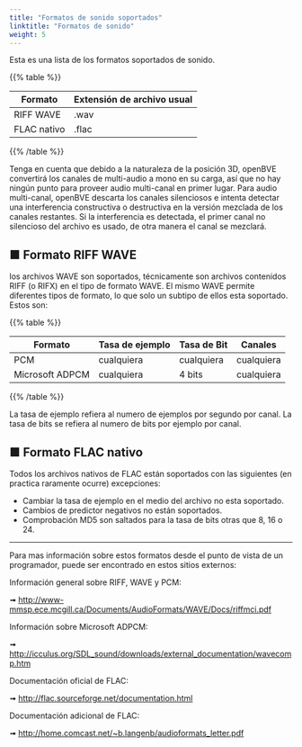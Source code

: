 ```yaml
---
title: "Formatos de sonido soportados"
linktitle: "Formatos de sonido"
weight: 5
---
```


Esta es una lista de los formatos soportados de sonido.

{{% table %}}

| Formato      | Extensión de archivo usual |
| ----------- | -------------------- |
| RIFF WAVE   | .wav                 |
| FLAC nativo | .flac                |

{{% /table %}}

Tenga en cuenta que debido a la naturaleza de la posición 3D, openBVE convertirá los canales de multi-audio a mono en su carga, así que no hay ningún punto para proveer audio multi-canal en primer lugar. Para audio multi-canal, openBVE descarta los canales silenciosos e intenta detectar una interferencia constructiva o destructiva en la versión mezclada de los canales restantes. Si la interferencia es detectada, el primer canal no silencioso del archivo es usado, de otra manera el canal se mezclará. 

## ■ Formato RIFF WAVE

los archivos WAVE son soportados, técnicamente son archivos contenidos RIFF (o RIFX) en el tipo de formato WAVE. El mismo WAVE permite diferentes tipos de formato, lo que solo un subtipo de ellos esta soportado. Estos son:

{{% table %}}

| Formato          | Tasa de ejemplo | Tasa de Bit | Canales |
| --------------- | ----------- | ------- | -------- |
| PCM             | cualquiera         | cualquiera     | cualquiera      |
| Microsoft ADPCM | cualquiera         | 4 bits  | cualquiera      |

{{% /table %}}

La tasa de ejemplo refiera al numero de ejemplos por segundo por canal. La tasa de bits se refiera al numero de bits por ejemplo por canal.

## ■ Formato FLAC nativo

Todos los archivos nativos de FLAC están soportados con las siguientes (en practica raramente ocurre) excepciones:

- Cambiar la tasa de ejemplo en el medio del archivo no esta soportado.
- Cambios de predictor negativos no están soportados.
- Comprobación MD5 son saltados para la tasa de bits otras que 8, 16 o 24.  

------

Para mas información sobre estos formatos desde el punto de vista de un programador, puede ser encontrado en estos sitios externos:

Información general sobre RIFF, WAVE y PCM:

➟ http://www-mmsp.ece.mcgill.ca/Documents/AudioFormats/WAVE/Docs/riffmci.pdf

Información sobre Microsoft ADPCM:

➟ http://icculus.org/SDL_sound/downloads/external_documentation/wavecomp.htm

Documentación oficial de FLAC:

➟ http://flac.sourceforge.net/documentation.html

Documentación adicional de FLAC:

➟ http://home.comcast.net/~b.langenb/audioformats_letter.pdf
